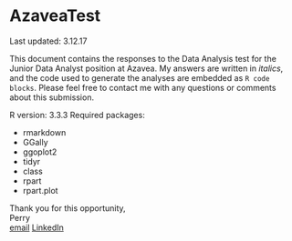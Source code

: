 # AzaveaTest
Last updated: 3.12.17


This document contains the responses to the Data Analysis test for the Junior Data Analyst position at Azavea. 
My answers are written in *italics*, and the code used to generate the analyses are embedded as `R code blocks`. 
Please feel free to contact me with any questions or comments about this submission. 

R version: 3.3.3
Required packages:
* rmarkdown
* GGally
* ggoplot2
* tidyr
* class
* rpart
* rpart.plot

Thank you for this opportunity,  
Perry  
[email](mailto:pcoddo@gmail.com)
[LinkedIn](https://www.linkedin.com/in/perryoddo/)
